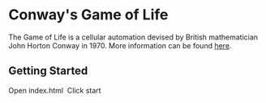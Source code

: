 # Conway's Game of Life

The Game of Life is a cellular automation devised by British mathematician John Horton Conway in 1970. More information can be found [here](https://en.wikipedia.org/wiki/Conway%27s_Game_of_Life).

## Getting Started

Open index.html&nbsp; 
Click start
